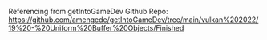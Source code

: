 Referencing from getIntoGameDev Github Repo:
https://github.com/amengede/getIntoGameDev/tree/main/vulkan%202022/19%20-%20Uniform%20Buffer%20Objects/Finished
